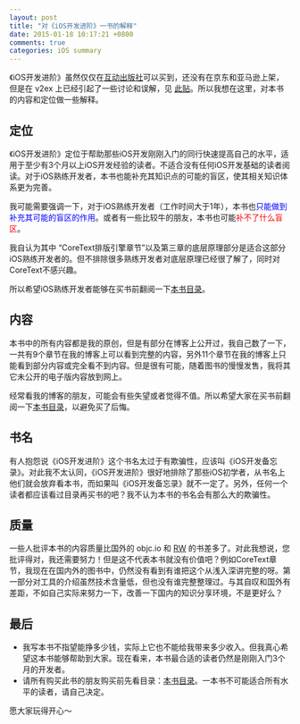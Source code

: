 ```yaml
---
layout: post
title: "对《iOS开发进阶》一书的解释"
date: 2015-01-18 10:17:21 +0800
comments: true
categories: iOS summary
---
```


《iOS开发进阶》虽然仅仅在[互动出版社](http://product.china-pub.com/3770871)可以买到，还没有在京东和亚马逊上架，但是在 v2ex 上已经引起了一些讨论和误解，见 [此贴](http://v2ex.com/t/161929?p=1)。所以我想在这里，对本书的内容和定位做一些解释。

## 定位

《iOS开发进阶》定位于帮助那些iOS开发刚刚入门的同行快速提高自己的水平，适用于至少有3个月以上iOS开发经验的读者。不适合没有任何iOS开发基础的读者阅读。对于iOS熟练开发者，本书也能补充其知识点的可能的盲区，使其相关知识体系更为完善。

我可能需要强调一下，对于iOS熟练开发者（工作时间大于1年），本书也<font color=blue>只能做到补充其可能的盲区的作用</font>。或者有一些比较牛的朋友，本书也可能<font color=red>补不了什么盲区</font>。

我自认为其中 “CoreText排版引擎章节”以及第三章的底层原理部分是适合这部分iOS熟练开发者的。但不排除很多熟练开发者对底层原理已经很了解了，同时对CoreText不感兴趣。

所以希望iOS熟练开发者能够在买书前翻阅一下[本书目录](https://github.com/tangqiaoboy/iOS-Pro/blob/master/TableOfContents.md)。

## 内容

本书中的所有内容都是我的原创，但是有部分在博客上公开过，我自己数了一下，一共有9个章节在我的博客上可以看到完整的内容，另外11个章节在我的博客上只能看到部分内容或完全看不到内容。但是很有可能，随着图书的慢慢发售，我将其它未公开的电子版内容放到网上。

经常看我的博客的朋友，可能会有些失望或者觉得不值。所以希望大家在买书前翻阅一下[本书目录](https://github.com/tangqiaoboy/iOS-Pro/blob/master/TableOfContents.md)，以避免买了后悔。

## 书名

有人抱怨说《iOS开发进阶》这个书名太过于有欺骗性，应该叫《iOS开发备忘录》。对此我不太认同，《iOS开发进阶》很好地排除了那些iOS初学者，从书名上他们就会放弃看本书，而如果叫《iOS开发备忘录》就不一定了。另外，任何一个读者都应该看过目录再买书的吧？我不认为本书的书名会有那么大的欺骗性。

## 质量

一些人批评本书的内容质量比国外的 objc.io 和 [RW](raywenderlich.com/) 的书差多了。对此我想说，您批评得对，我还需要努力！但是这不代表本书就没有价值吧？例如CoreText章节，我现在在国内外的图书中，仍然没有看到有谁把这个从浅入深讲完整的呀。第一部分对工具的介绍虽然技术含量低，但也没有谁完整整理过。与其自叹和国外有差距，不如自己实际来努力一下，改善一下国内的知识分享环境，不是更好么？

## 最后

 * 我写本书不指望能挣多少钱，实际上它也不能给我带来多少收入。但我真心希望这本书能够帮助到大家。现在看来，本书最合适的读者仍然是刚刚入门3个月的开发者。
 * 请所有购买此书的朋友购买前先看目录：[本书目录](https://github.com/tangqiaoboy/iOS-Pro/blob/master/TableOfContents.md)。一本书不可能适合所有水平的读者，请自己决定。

愿大家玩得开心～